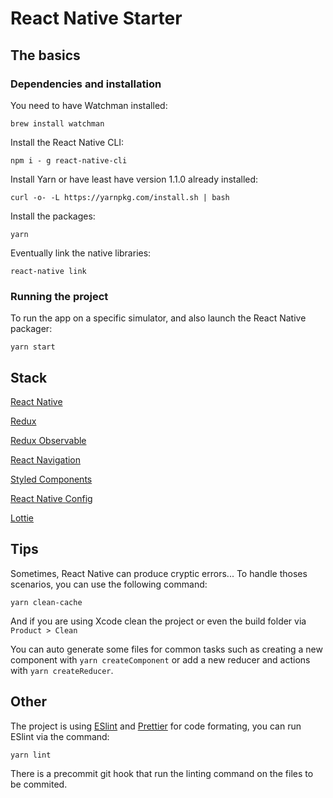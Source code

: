 # React Native Starter

## The basics

### Dependencies and installation

You need to have Watchman installed:

```
brew install watchman
```

Install the React Native CLI:

```
npm i - g react-native-cli
```

Install Yarn or have least have version 1.1.0 already installed:

```
curl -o- -L https://yarnpkg.com/install.sh | bash
```

Install the packages:

```
yarn
```

Eventually link the native libraries:

```
react-native link
```

### Running the project

To run the app on a specific simulator, and also launch the React Native packager:

```
yarn start
```

## Stack

[React Native](https://facebook.github.io/react-native/)

[Redux](http://redux.js.org/)

[Redux Observable](https://redux-observable.js.org/)

[React Navigation](https://reactnavigation.org/)

[Styled Components](https://www.styled-components.com/)

[React Native Config](https://github.com/luggit/react-native-config)

[Lottie](https://github.com/airbnb/lottie-react-native/)

## Tips

Sometimes, React Native can produce cryptic errors... To handle thoses scenarios, you can use the following command:

```
yarn clean-cache
```

And if you are using Xcode clean the project or even the build folder via `Product > Clean`

You can auto generate some files for common tasks such as creating a new component with `yarn createComponent` or add a new reducer and actions with `yarn createReducer`.

## Other

The project is using [ESlint](https://eslint.org/) and [Prettier](https://prettier.io/) for code formating, you can run ESlint via the command:

```
yarn lint
```

There is a precommit git hook that run the linting command on the files to be commited.

